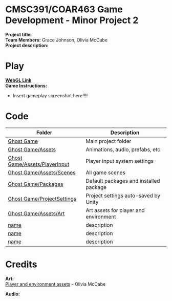# CMSC391/COAR463 Game Development - Minor Project 2
**Project title:**   
**Team Members:** Grace Johnson, Olivia McCabe  
**Project description:**  

# Play
**[WebGL Link](https://play.unity.com/)**  
**Game Instructions:**  
- Insert gameplay screenshot here!!!!  

# Code
| Folder | Description |
|---|---|
| [Ghost Game](Ghost%20Game) | Main project folder |
| [Ghost Game/Assets](Ghost%20Game/Assets) | Animations, audio, prefabs, etc. |
| [Ghost Game/Assets/PlayerInput](Ghost%20Game/Assets/PlayerInput) | Player input system settings |
| [Ghost Game/Assets/Scenes](Ghost%20Game/Assets/Scenes) | All game scenes |
| [Ghost Game/Packages](Ghost%20Game/Packages) | Default packages and installed package |
| [Ghost Game/ProjectSettings](Ghost%20Game/ProjectSettings) | Project settings auto-saved by Unity |
| [Ghost Game/Assets/Art](Ghost%20Game/Assets/Art) | Art assets for player and environment |
| [name](link) | description |
| [name](link) | description |
| [name](link) | description |

# Credits  
**Art:**  
[Player and environment assets](Ghost%20Game/Assets/Art) - Olivia McCabe  

**Audio:**  
